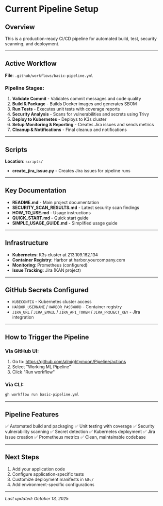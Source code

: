 # Current Pipeline Setup

## Overview
This is a production-ready CI/CD pipeline for automated build, test, security scanning, and deployment.

---

## Active Workflow
**File**: `.github/workflows/basic-pipeline.yml`

### Pipeline Stages:
1. **Validate Commit** - Validates commit messages and code quality
2. **Build & Package** - Builds Docker images and generates SBOM
3. **Run Tests** - Executes unit tests with coverage reports
4. **Security Analysis** - Scans for vulnerabilities and secrets using Trivy
5. **Deploy to Kubernetes** - Deploys to K3s cluster
6. **Setup Monitoring & Reporting** - Creates Jira issues and sends metrics
7. **Cleanup & Notifications** - Final cleanup and notifications

---

## Scripts
**Location**: `scripts/`

- **create_jira_issue.py** - Creates Jira issues for pipeline runs

---

## Key Documentation
- **README.md** - Main project documentation
- **SECURITY_SCAN_RESULTS.md** - Latest security scan findings
- **HOW_TO_USE.md** - Usage instructions
- **QUICK_START.md** - Quick start guide
- **SIMPLE_USAGE_GUIDE.md** - Simplified usage guide

---

## Infrastructure
- **Kubernetes**: K3s cluster at 213.109.162.134
- **Container Registry**: Harbor at harbor.yourcompany.com
- **Monitoring**: Prometheus (configured)
- **Issue Tracking**: Jira (KAN project)

---

## GitHub Secrets Configured
- `KUBECONFIG` - Kubernetes cluster access
- `HARBOR_USERNAME` / `HARBOR_PASSWORD` - Container registry
- `JIRA_URL` / `JIRA_EMAIL` / `JIRA_API_TOKEN` / `JIRA_PROJECT_KEY` - Jira integration

---

## How to Trigger the Pipeline

### Via GitHub UI:
1. Go to: https://github.com/almightymoon/Pipeline/actions
2. Select "Working ML Pipeline"
3. Click "Run workflow"

### Via CLI:
```bash
gh workflow run basic-pipeline.yml
```

---

## Pipeline Features
✅ Automated build and packaging
✅ Unit testing with coverage
✅ Security vulnerability scanning
✅ Secret detection
✅ Kubernetes deployment
✅ Jira issue creation
✅ Prometheus metrics
✅ Clean, maintainable codebase

---

## Next Steps
1. Add your application code
2. Configure application-specific tests
3. Customize deployment manifests in `k8s/`
4. Add environment-specific configurations

---

*Last updated: October 13, 2025*

